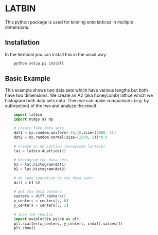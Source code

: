 # LATBIN #

This python package is used for binning onto lattices in multiple dimensions. 

## Installation ##

In the terminal you can install this in the usual way.

```bash
    python setup.py install
```

## Basic Example ##

This example shows two data sets which have various lengths but both have two dimensions. We create an A2 (aka honeycomb) lattice which we histogram both data sets onto. Then we can make comparisons (e.g. by subtraction) of the two and analyze the result. 

```python
    import latbin
    import numpy as np

    # create fake data sets
    dat1 = np.random.uniform(-10,10,size=(2000, 2))
    dat2 = np.random.normal(size=(2300, 2))*8.0
    
    # create an A2 Lattice (honeycomb lattice)
    lat = latbin.ALattice(2)
    
    # histogram the data sets
    h1 = lat.histogram(dat1)
    h2 = lat.histogram(dat2)
    
    # do some operation to the data sets
    diff = h1-h2
    
    # get the data centers
    centers = diff.centers()
    x_centers = centers[:, 0]
    y_centers = centers[:, 1]
    
    # show the results
    import matplotlib.pylab as plt
    plt.scatter(x_centers, y_centers, c=diff.values())
    plt.show()
```
